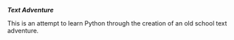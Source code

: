 ***Text Adventure***

This is an attempt to learn Python through the creation of an old school text adventure. 
